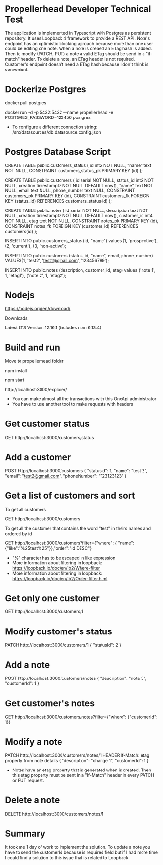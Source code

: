 # Propellerhead Developer Technical Test

The application is implemented in Typescript with Postgres as persistent repository. It uses Loopback 4 framework to provide a REST API.
Note's endpoint has an optimistic blocking aproach because more than one user could be editing one note. 
When a note is creaed an ETag hash is added. Then to modify (PATCH, PUT) a note a valid ETag should be send in a "if-match" header. 
To delete a note, an ETag header is not required.
Customer's endpoint doesn't need a ETag hash because I don't think is convenient.


# Dockerize Postgres

docker pull postgres

docker run -d -p 5432:5432 --name propellerhead -e POSTGRES_PASSWORD=123456 postgres

* To configure a different connection string:
/src/datasources/db.datasource.config.json

# Postgres Database Script

CREATE TABLE public.customers_status (
	id int2 NOT NULL,
	"name" text NOT NULL,
	CONSTRAINT customers_status_pk PRIMARY KEY (id)
);

CREATE TABLE public.customers (
	id serial NOT NULL,
	status_id int2 NOT NULL,
	creation timestamptz NOT NULL DEFAULT now(),
	"name" text NOT NULL,
	email text NULL,
	phone_number text NULL,
	CONSTRAINT customers_pk PRIMARY KEY (id),
	CONSTRAINT customers_fk FOREIGN KEY (status_id) REFERENCES customers_status(id)
);

CREATE TABLE public.notes (
	id serial NOT NULL,
	description text NOT NULL,
	creation timestamptz NOT NULL DEFAULT now(),
	customer_id int4 NOT NULL,
	etag text NOT NULL,
	CONSTRAINT notes_pk PRIMARY KEY (id),
	CONSTRAINT notes_fk FOREIGN KEY (customer_id) REFERENCES customers(id)
);

INSERT INTO public.customers_status
(id, "name")
values
(1, 'prospective'),
(2, 'current'),
(3, 'non-active');

INSERT INTO public.customers
(status_id, "name", email, phone_number)
VALUES(1, 'test2', 'test1@gmail.com', '123456789');

INSERT INTO public.notes
(description, customer_id, etag)
values
('note 1', 1, 'etag1'),
('note 2', 1, 'etag2');

# Nodejs 

https://nodejs.org/en/download/

Downloads

Latest LTS Version: 12.16.1 (includes npm 6.13.4)

# Build and run

Move to propellerhead folder

npm install

npm start

http://localhost:3000/explorer/

* You can make almost all the transactions with this OneApi administrator
* You have to use another tool to make requests with headers

# Get customer status

GET http://localhost:3000/customers/status

# Add a customer

POST http://localhost:3000/customers
{
  "statusId": 1,
  "name": "test 2",
  "email": "test2@gmail.com",
  "phoneNumber": "123123123"
}

# Get a list of customers and sort

To get all customers

GET http://localhost:3000/customers

To get all the customer that contains the word "test" in theirs names and ordered by id 

GET http://localhost:3000/customers?filter={"where": { "name": {"like":"%25test%25"}},"order":"id DESC"}

* "%" character has to be escaped in like expression
* More information about filtering in loopback: https://loopback.io/doc/en/lb2/Where-filter
* More information about filtering in loopback: https://loopback.io/doc/en/lb2/Order-filter.html

# Get only one customer

GET http://localhost:3000/customers/1

# Modify customer's status

PATCH http://localhost:3000/customers/1
{
  "statusId": 2
}

# Add a note

POST http://localhost:3000/customers/notes
{
  "description": "note 3",
  "customerId": 1
}

# Get customer's notes

GET http://localhost:3000/customers/notes?filter={"where": {"customerId": 1}}

# Modify a note

PATCH http://localhost:3000/customers/notes/1
HEADER If-Match: etag property from note details
{
  "description": "change 1",
  "customerId": 1
}

* Notes have an etag property that is generated when is created. Then this etag property must be sent in a "If-Match" header in every PATCH or PUT request.

# Delete a note

DELETE http://localhost:3000/customers/notes/1

# Summary

It took me 1 day of work to implement the solution.
To update a note you have to send the customerId because is required field but if I had more time I could find a solution to this issue that is related to Loopback